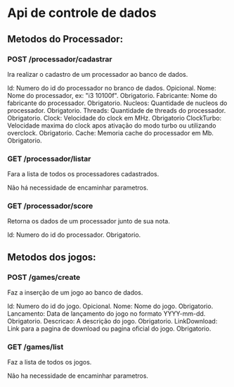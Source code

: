 # Api de controle de dados

## Metodos do Processador:

### POST /processador/cadastrar
Ira realizar o cadastro de um processador ao banco de dados.

Id: Numero do id do processador no branco de dados. Opicional.
Nome: Nome do processador, ex: "i3 10100f". Obrigatorio.
Fabricante: Nome do fabricante do processador. Obrigatorio.
Nucleos: Quantidade de nucleos do processador. Obrigatorio.
Threads: Quantidade de threads do processador. Obrigatorio.
Clock: Velocidade do clock em MHz. Obrigatorio
ClockTurbo: Velocidade maxima do clock apos ativação do modo turbo ou utilizando overclock. Obrigatorio.
Cache: Memoria cache do processador em Mb. Obrigatorio.

### GET /processador/listar
Fara a lista de todos os processadores cadastrados.

Não há necessidade de encaminhar parametros.


### GET /processador/score
Retorna os dados de um processador junto de sua nota.

Id: Numero do id do processador. Obrigatorio.

## Metodos dos jogos:

### POST /games/create
Faz a inserção de um jogo ao banco de dados.

Id: Numero do id do jogo. Opicional.
Nome: Nome do jogo. Obrigatorio.
Lancamento: Data de lançamento do jogo no formato YYYY-mm-dd. Obrigatorio.
Descricao: A descrição do jogo. Obrigatorio.
LinkDownload: Link para a pagina de download ou pagina oficial do jogo. Obrigatorio.

### GET /games/list
Faz a lista de todos os jogos.

Não ha necessidade de encaminhar parametros.
